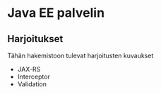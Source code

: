 # Java EE palvelin

## Harjoitukset

Tähän hakemistoon tulevat harjoitusten kuvaukset

- JAX-RS
- Interceptor
- Validation


